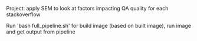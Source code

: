 Project: apply SEM to look at factors impacting QA quality for each stackoverflow

Run 'bash full_pipeline.sh' for build image (based on built image), run image and get output from pipeline